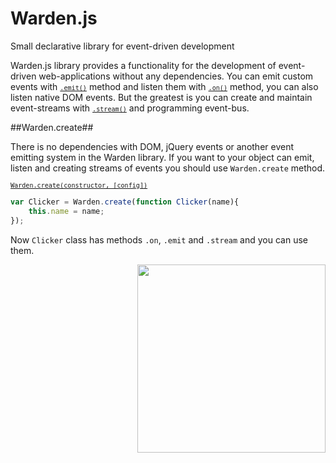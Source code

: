 Warden.js
=========

Small declarative library for event-driven development

Warden.js library provides a functionality for the development of event-driven web-applications without any dependencies. You can emit custom events with <code>[`.emit()`](#emit)</code> method and listen them with <code>[`.on()`](#on)</code> method, you can also listen native DOM events. But the greatest is you can create and maintain event-streams with <code>[`.stream()`](#streams)</code> and programming event-bus. 

##Warden.create##

There is no dependencies with DOM, jQuery events or another event emitting system in the Warden library. If you want to your object can emit, listen and creating streams of events you should use <code>Warden.create</code> method.

<code>[`Warden.create(constructor, [config])`](https://github.com/zefirka/Warden.js/blob/master/docs/EmitterDocs.md)</code>
```js
var Clicker = Warden.create(function Clicker(name){
	this.name = name;
});
```
Now <code>Clicker</code> class has methods <code>.on</code>, <code>.emit</code> and <code>.stream</code> and you can use them.

<img src="http://ps.cms-service.ru/warden/assets/img/warden.png" align="right" width="301px" style='z-index: 32323; position: relative;'/>